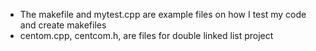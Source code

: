 * The makefile and mytest.cpp are example files on how I test my code and create makefiles
* centom.cpp, centcom.h, are files for double linked list project
